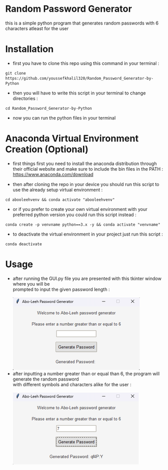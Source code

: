 # Random Password Generator 
this is a simple python program that generates random passwords with 6 characters atleast for the user

# Installation 
- first you have to clone this repo using this command in your terminal :
```
git clone https://github.com/youssefkhalil320/Random_Password_Generator-by-Python
```
- then you will have to write this script in your terminal to change directories  :
```
cd Random_Password_Generator-by-Python
```
- now you can run the python files in your terminal

# Anaconda Virtual Environment Creation (Optional)
- first things first you need to install the anaconda distribution through their official website and make sure to include the bin files in the PATH : https://www.anaconda.com/download

- then after cloning the repo in your device you should run this script to use the already setup virtual environment : 
```
cd abooleehvenv && conda activate "abooleehvenv"
```
- or if you prefer to create your own virtual environment with your preferred python version you could run this script instead :
```
conda create -p venvname python==3.x -y && conda activate "venvname"
```
- to deactivate the virtual environment in your project just run this script :
```
conda deactivate
```

# Usage 
- after running the GUI.py file you are presented with this tkinter window where you will be <br> prompted to input the given password length :<br/>
<br>![alt text](image.png)<br/>
- after inputting a number greater than or equal than 6, the program will generate the random password <br>with different symbols and characters alike for the user :<br/>
<br>![alt text](image-1.png)<br/>

